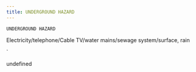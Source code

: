 ```yaml
---
title: UNDERGROUND HAZARD
---
```

`UNDERGROUND HAZARD`

Electricity/telephone/Cable TV/water mains/sewage system/surface, rain 

`

undefined